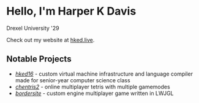 # Hello, I'm Harper K Davis

Drexel University '29

Check out my website at [hked.live](https://hked.live).

## Notable Projects
- *[hked16](https://github.com/harperkdavis/hked16)* - custom virtual machine infrastructure and language compiler made for senior-year computer science class
- *[chentris2](https://github.com/harperkdavis/chentris2)* - online multiplayer tetris with multiple gamemodes
- *[bordersite](https://github.com/harperkdavis/bordersite)* - custom engine multiplayer game written in LWJGL
